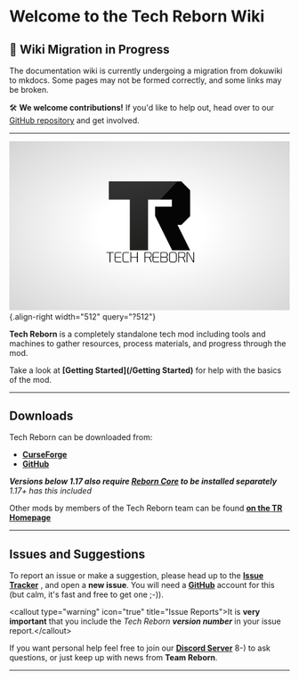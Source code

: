 # Welcome to the Tech Reborn Wiki

## 🚧 Wiki Migration in Progress

The documentation wiki is currently undergoing a migration from dokuwiki to mkdocs. Some pages may not be formed correctly, and some links may be broken.

🛠️ **We welcome contributions!** If you'd like to help out, head over to our [GitHub repository](https://github.com/TechReborn/Wiki) and get involved.

---

![Tech Reborn](media/trheader.png){.align-right width="512" query="?512"}

**Tech Reborn** is a completely standalone tech mod including tools and machines to gather resources, process materials, and progress through the mod.

Take a look at **[Getting Started](/Getting Started)** for help with the basics of the mod.

---

## Downloads

Tech Reborn can be downloaded from:

- **[CurseForge](https://minecraft.curseforge.com/projects/techreborn)**
- **[GitHub](https://github.com/TechReborn/TechReborn/releases)**

***Versions below 1.17 also require [Reborn Core](https://www.curseforge.com/minecraft/mc-mods/reborncore) to be installed separately***\
*1.17+ has this included*

Other mods by members of the Tech Reborn team can be found **[on the TR Homepage](https://techreborn.ovh)**

---

## Issues and Suggestions

To report an issue or make a suggestion, please head up to the **[Issue Tracker](https://github.com/TechReborn/TechReborn/issues)** , and open a **new issue**. You will need a **[GitHub](https://github.com/)** account for this (but calm, it's fast and free to get one ;-)).

\<callout type="warning" icon="true" title="Issue Reports"\>It is **very important** that you include the *Tech Reborn **version number*** in your issue report.\</callout\>

If you want personal help feel free to join our **[Discord Server](https://discord.gg/teamreborn)** 8-) to ask questions, or just keep up with news from **Team Reborn**.

---
